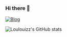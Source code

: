 ### Hi there 👋

[![Blog](https://img.shields.io/badge/linktree-39E09B?style=for-the-badge&logo=linktree&logoColor=white)](https://linktr.ee/loulouiz)

![Loulouizz's GitHub stats](https://github-readme-stats.vercel.app/api?username=loulouizz&show_icons=true&theme=radical)
